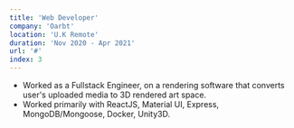 ```yaml
---
title: 'Web Developer'
company: 'Oarbt'
location: 'U.K Remote'
duration: 'Nov 2020 - Apr 2021'
url: '#'
index: 3
---
```


- Worked as a Fullstack Engineer, on a rendering software that converts user's uploaded media to 3D rendered art space.
- Worked primarily with ReactJS, Material UI, Express, MongoDB/Mongoose, Docker, Unity3D.
